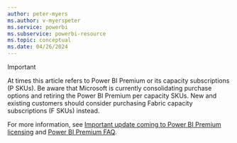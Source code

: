 ```yaml
---
author: peter-myers
ms.author: v-myerspeter
ms.service: powerbi
ms.subservice: powerbi-resource
ms.topic: conceptual
ms.date: 04/26/2024
---
```


> [!IMPORTANT]
> At times this article refers to Power BI Premium or its capacity subscriptions (P SKUs). Be aware that Microsoft is currently consolidating purchase options and retiring the Power BI Premium per capacity SKUs. New and existing customers should consider purchasing Fabric capacity subscriptions (F SKUs) instead.
>
> For more information, see [Important update coming to Power BI Premium licensing](https://powerbi.microsoft.com/blog/important-update-coming-to-power-bi-premium-licensing/) and [Power BI Premium FAQ](../../enterprise/service-premium-faq).
